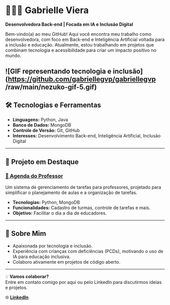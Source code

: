 # 👩🏻‍💻 Gabrielle Viera 

**Desenvolvedora Back-end | Focada em IA e Inclusão Digital**

Bem-vindo(a) ao meu GitHub! Aqui você encontra meu trabalho como desenvolvedora, com foco em Back-end e Inteligência Artificial voltada para a inclusão e educação. Atualmente, estou trabalhando em projetos que combinam tecnologia e acessibilidade para criar um impacto positivo no mundo.

![GIF representando tecnologia e inclusão] (https://github.com/gabriellegvp/gabriellegvp /raw/main/nezuko-gif-5.gif)
---

## 🛠️ Tecnologias e Ferramentas

- **Linguagens:** Python, Java  
- **Banco de Dados:** MongoDB  
- **Controle de Versão:** Git, GitHub  
- **Interesses:** Desenvolvimento Back-end, Inteligência Artificial, Inclusão Digital  

---

## 🚀 Projeto em Destaque

### [📘 Agenda do Professor](https://github.com/gabriellegvp/agenda_professor)
Um sistema de gerenciamento de tarefas para professores, projetado para simplificar o planejamento de aulas e a organização de tarefas.  
- **Tecnologias:** Python, MongoDB  
- **Funcionalidades:** Cadastro de turmas, controle de tarefas e mais.  
- **Objetivo:** Facilitar o dia a dia de educadores.

---

## 🌱 Sobre Mim

- Apaixonada por tecnologia e inclusão.  
- Experiência com crianças com deficiências (PCDs), motivando o uso de IA para educação inclusiva.  
- Colaboro ativamente em projetos de código aberto.  

---

💡 **Vamos colaborar?**  
Entre em contato comigo por aqui ou pelo LinkedIn para discutirmos ideias e projetos.

🌐 **[LinkedIn](https://www.linkedin.com/in/gabrielle-vieira-porto/)**
